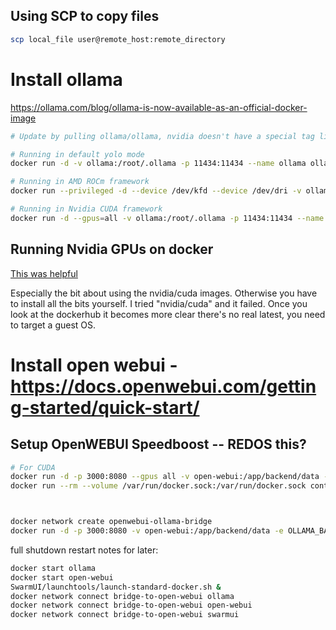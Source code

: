 


## Using SCP to copy files

```sh
scp local_file user@remote_host:remote_directory
```


# Install ollama

https://ollama.com/blog/ollama-is-now-available-as-an-official-docker-image

```sh
# Update by pulling ollama/ollama, nvidia doesn't have a special tag like rocm

# Running in default yolo mode
docker run -d -v ollama:/root/.ollama -p 11434:11434 --name ollama ollama/ollama

# Running in AMD ROCm framework
docker run --privileged -d --device /dev/kfd --device /dev/dri -v ollama:/root/.ollama -p 11434:11434 --name ollama ollama/ollama:rocm

# Running in Nvidia CUDA framework
docker run -d --gpus=all -v ollama:/root/.ollama -p 11434:11434 --name ollama ollama/ollama
```

## Running Nvidia GPUs on docker

[This was helpful](https://medium.com/@u.mele.coding/a-beginners-guide-to-nvidia-container-toolkit-on-docker-92b645f92006)

Especially the bit about using the nvidia/cuda images. Otherwise you have to install all the bits yourself. I tried "nvidia/cuda" and it failed.
Once you look at the dockerhub it becomes more clear there's no real latest, you need to target a guest OS.



# Install open webui - https://docs.openwebui.com/getting-started/quick-start/
## Setup OpenWEBUI Speedboost -- REDOS this?

```sh
# For CUDA
docker run -d -p 3000:8080 --gpus all -v open-webui:/app/backend/data --name open-webui ghcr.io/open-webui/open-webui:cuda
docker run --rm --volume /var/run/docker.sock:/var/run/docker.sock containrrr/watchtower --run-once open-webui



docker network create openwebui-ollama-bridge
docker run -d -p 3000:8080 -v open-webui:/app/backend/data -e OLLAMA_BASE_URL=http://ollama:11434 --network openwebui-ollama-bridge --name open-webui --restart always ghcr.io/open-webui/open-webui:main
```

full shutdown restart notes for later:

```sh
docker start ollama
docker start open-webui
SwarmUI/launchtools/launch-standard-docker.sh &
docker network connect bridge-to-open-webui ollama
docker network connect bridge-to-open-webui open-webui
docker network connect bridge-to-open-webui swarmui
```

